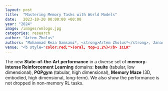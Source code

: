 ```yaml
---
layout: post
title:  "Mastering Memory Tasks with World Models"
date:   2023-10-20 00:00:00 +00:00
year: "2024"
image: /images/wmlogo.jpg
categories: research
author: "Artem Zholus"
authors: "Mohammad Reza Samsami*, <strong>Artem Zholus*</strong>, Janarthanan Rajendran, Sarath Chandar"
venue: "<b style="color:red;">(oral, top-1.2%)</b> ICLR"
---
```

The new **State-of-the-Art performance** in a diverse set of **memory-intense Reinforcement Learning** domains: **bsuite** (tabular, low dimensional), **POPgym** (tabular, high dimensional), **Memory Maze** (3D, embodied, high dimensional, long-term). We also show the performance is not dropped in non-memory RL tasks.

    
